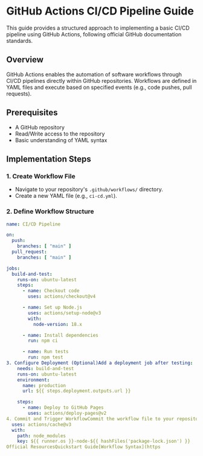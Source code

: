 # GitHub Actions CI/CD Pipeline Guide

This guide provides a structured approach to implementing a basic CI/CD pipeline using GitHub Actions, following official GitHub documentation standards.

## Overview

GitHub Actions enables the automation of software workflows through CI/CD pipelines directly within GitHub repositories. Workflows are defined in YAML files and execute based on specified events (e.g., code pushes, pull requests).

## Prerequisites

* A GitHub repository
* Read/Write access to the repository
* Basic understanding of YAML syntax

## Implementation Steps

### 1. Create Workflow File

* Navigate to your repository's `.github/workflows/` directory.
* Create a new YAML file (e.g., `ci-cd.yml`).

### 2. Define Workflow Structure

```yaml
name: CI/CD Pipeline

on:
  push:
    branches: [ "main" ]
  pull_request:
    branches: [ "main" ]

jobs:
  build-and-test:
    runs-on: ubuntu-latest
    steps:
      - name: Checkout code
        uses: actions/checkout@v4

      - name: Set up Node.js
        uses: actions/setup-node@v3
        with:
          node-version: 18.x

      - name: Install dependencies
        run: npm ci

      - name: Run tests
        run: npm test
3. Configure Deployment (Optional)Add a deployment job after testing:  deploy:
    needs: build-and-test
    runs-on: ubuntu-latest
    environment:
      name: production
      url: ${{ steps.deployment.outputs.url }}

    steps:
      - name: Deploy to GitHub Pages
        uses: actions/deploy-pages@v2
4. Commit and Trigger WorkflowCommit the workflow file to your repository.Push changes to the main branch.Monitoring WorkflowsAccess Execution DataNavigate to the "Actions" tab in your repository.Select the workflow run from the left sidebar.Analyze:Real-time execution logsJob status indicators (✅ Success/❌ Failure)Artifact outputs (if configured)Key ConceptsComponentDescriptionOfficial DocumentationonEvent triggers for workflow executionEvents ReferencejobsCollection of executable tasksJobs ReferencestepsSequential operations within a jobSteps ReferenceenvironmentsDeployment targets with protection rulesEnvironments GuideBest PracticesVersion Pinning: Always specify action versions (e.g., actions/checkout@v4).Secrets Management: Use encrypted secrets for sensitive data.Matrix Testing: Test across multiple OS/runtime versions.Caching: Optimize build times with dependency caching.- name: Cache node modules
  uses: actions/cache@v3
  with:
    path: node_modules
    key: ${{ runner.os }}-node-${{ hashFiles('package-lock.json') }}
Official ResourcesQuickstart Guide[Workflow Syntax](https
